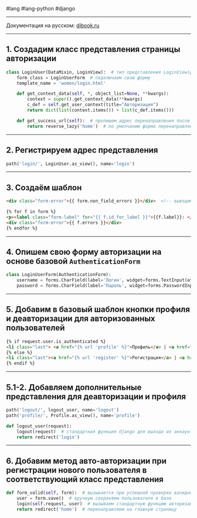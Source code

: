 #lang #lang-python #django

---
Документация на русском: [djbook.ru](https://djbook.ru/rel3.0/topics/auth/default.html)

---

## 1. Создадим класс представления страницы авторизации

```python
class LoginUser(DataMixin, LoginView):  # тип представления LoginView(форма авторизации)
    form_class = LoginUserForm  # подключаем свою форму
    template_name = 'women/login.html'

    def get_context_data(self, *, object_list=None, **kwargs):
        context = super().get_context_data(**kwargs)
        c_def = self.get_user_context(title="Авторизация")
        return dict(list(context.items()) + list(c_def.items()))

    def get_success_url(self):  # пропишем адрес перенаправления после авторизации
        return reverse_lazy('home')  # по умолчанию форма перенаправляет на /accounts/profile/
```

---

## 2. Регистрируем адрес представления

```python
path('login/', LoginUser.as_view(), name='login')
```

---

## 3. Создаём шаблон

```html
<div class="form-error">{{ form.non_field_errors }}</div>  <!-- выводим общие ошибки -->

{% for f in form %}
<p><label class="form-label" for="{{ f.id_for_label }}">{{f.label}}: </label>{{ f }}</p>
<div class="form-error">{{ f.errors }}</div>
{% endfor %}
```

---

## 4. Опишем свою форму авторизации на основе базовой `AuthenticationForm`

```python
class LoginUserForm(AuthenticationForm):
    username = forms.CharField(label='Логин', widget=forms.TextInput(attrs={'class': 'form-input'}))
    password = forms.CharField(label='Пароль', widget=forms.PasswordInput(attrs={'class': 'form-input'}))
```

---

## 5. Добавим в базовый шаблон кнопки профиля и деавторизации для авторизованных пользователей

```html
{% if request.user.is_authenticated %}
<li class="last"> <a href="{% url 'profile' %}">Профиль</a> | <a href="{% url 'logout' %}">Выйти</a></li>
{% else %}
<li class="last"><a href="{% url 'register' %}">Регистрация</a> | <a href="{% url 'login' %}">Войти</a></li>
{% endif %}
```

---

## 5.1-2. Добавляем дополнительные представления для деавторизации и профиля

```python
path('logout/', logout_user, name='logout')
path('profile/', Profile.as_view(), name='profile')

def logout_user(request):
    logout(request)  # стандартная функция django для выхода из аккаунта
    return redirect('login')
```

---

## 6. Добавим метод авто-авторизации при регистрации нового пользователя в соответствующий класс представления

```python
def form_valid(self, form):  # вызывается при успешной проверке валидности данных формы
    user = form.save()  # вручную сохраняем пользователя в базе
    login(self.request, user)  # вызываем стандартную функцию авторизации
    return redirect('home')  # перенаправляем на главную страницу
```
